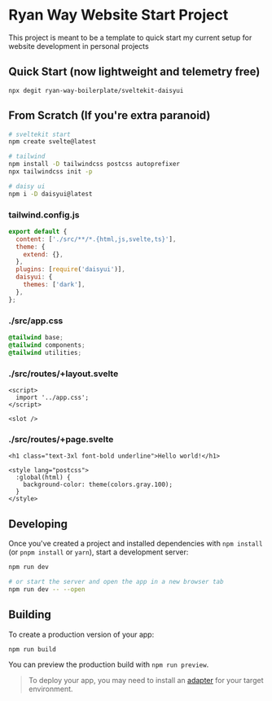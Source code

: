 # Ryan Way Website Start Project

This project is meant to be a template to quick start my current setup for website development in personal projects

## Quick Start (now lightweight and telemetry free)

```
npx degit ryan-way-boilerplate/sveltekit-daisyui
```

## From Scratch (If you're extra paranoid)

```bash
# sveltekit start
npm create svelte@latest

# tailwind
npm install -D tailwindcss postcss autoprefixer
npx tailwindcss init -p

# daisy ui
npm i -D daisyui@latest
```

### tailwind.config.js

```js
export default {
  content: ['./src/**/*.{html,js,svelte,ts}'],
  theme: {
    extend: {},
  },
  plugins: [require('daisyui')],
  daisyui: {
    themes: ['dark'],
  },
};
```

### ./src/app.css

```css
@tailwind base;
@tailwind components;
@tailwind utilities;
```

### ./src/routes/+layout.svelte

```svelte
<script>
  import '../app.css';
</script>

<slot />
```

### ./src/routes/+page.svelte

```svelte
<h1 class="text-3xl font-bold underline">Hello world!</h1>

<style lang="postcss">
  :global(html) {
    background-color: theme(colors.gray.100);
  }
</style>
```

## Developing

Once you've created a project and installed dependencies with `npm install` (or `pnpm install` or `yarn`), start a development server:

```bash
npm run dev

# or start the server and open the app in a new browser tab
npm run dev -- --open
```

## Building

To create a production version of your app:

```bash
npm run build
```

You can preview the production build with `npm run preview`.

> To deploy your app, you may need to install an [adapter](https://kit.svelte.dev/docs/adapters) for your target environment.
